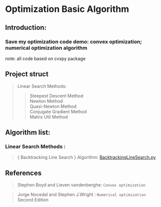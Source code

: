 # Optimization Basic Algorithm
## Introduction: 
### Save my optimization code demo: convex optimization; numerical optimization algorithm<br>

note: all code based on cvxpy package

## Project struct
> Linear Search Methods: 
>> Steepest Descent Method <br>
>> Newton Method<br> 
>> Quasi-Newton Method<br> 
>> Conjugate Gradient Method<br> 
>> Matrix Util Method<br> 

## Algorithm list:
### Linear Search Methods :
> { Backtracking Line Search } Algorithm: [BacktrackingLineSearch.py](https://github.com/YEN-GitHub/Optimization_BasicAlgorithm/tree/master/LinearSearchMethods/SteepestDescent/BacktrackingLineSearch.py)

## References
> Stephen Boyd and Lieven vandenberghe: `Convex optimization` <br>

> Jorge Nocedal and Stephen J.Wright : `Numerical optimization`  Second Edition
